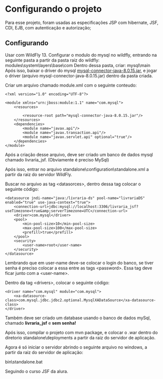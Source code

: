 # Configurando o projeto

Para esse projeto, foram usadas as especificações JSP com hibernate, JSF, CDI, EJB, com autenticação e autorização;

## Configurando

Usar com WildFly 13.
Configurar o modulo do mysql no wildfly, entrando na seguinte pasta a partir da pasta raiz do wildfly: modules\system\layers\base\com
Dentro dessa pasta, criar: mysql\main
Após isso, baixar o driver do mysql [mysql-connector-java-8.0.15.jar](http://central.maven.org/maven2/mysql/mysql-connector-java/8.0.15/mysql-connector-java-8.0.15.jar), e jogar o driver (arquivo mysql-connector-java-8.0.15.jar) dentro da pasta criada.

Criar um arquivo chamado module.xml com o seguinte conteudo:

```
<?xml version="1.0" encoding="UTF-8"?>

<module xmlns="urn:jboss:module:1.1" name="com.mysql">
	<resources>

		<resource-root path="mysql-connector-java-8.0.15.jar"/>
	</resources>
	<dependencies>
		<module name="javax.api"/>
		<module name="javax.transaction.api"/>
		<module name="javax.servlet.api" optional="true"/>
	</dependencies>
</module>
```

Após a criação desse arquivo, deve ser criado um banco de dados mysql chamado livraria_jsf. (Obviamente é preciso MySql)

Após isso, entrar no arquivo standalone\configuration\standalone.xml a partir da raiz do servidor WildFly.

Buscar no arquivo as tag &#60;datasorces&#62;, dentro dessa tag colocar o seguinte código:

```
<datasource jndi-name="java:/livraria-ds" pool-name="livrariaDS" enabled="true" use-java-context="true">
	<connection-url>jdbc:mysql://localhost:3306/livraria_jsf?useTimezone=true&amp;serverTimezone=UTC</connection-url>
	<driver>com.mysql</driver>
	<pool>
		<min-pool-size>10</min-pool-size>
		<max-pool-size>100</max-pool-size>
		<prefill>true</prefill>
	</pool>
	<security>
		<user-name>root</user-name>
	</security>
</datasource>
```  

Lembrando que em user-name deve-se colocar o login do banco, se tiver senha é preciso colocar a essa entre as tags &#60;password&#62;. Essa tag deve ficar junto com a &#60;user-name&#62;.

Dentro da tag &#60;drivers&#62;, colocar o seguinte código:
```
<driver name="com.mysql" module="com.mysql">
	<xa-datasource-class>com.mysql.jdbc.jdbc2.optional.MysqlXADataSource</xa-datasource-class>
</driver>
```

Também deve ser criado um database usando o banco de dados mySql, chamado **livraria_jsf** e **sem senha!**

Após isso, compilar o projeto com mvn package, e colocar o .war dentro do diretorio standalone\deployments a partir da raiz do servidor de aplicação.

Agora é só iniciar o servidor abrindo o seguinte arquivo no windows, a partir da raiz do servidor de aplicação:

bin\standalone.bat


Seguindo o curso JSF da alura.
